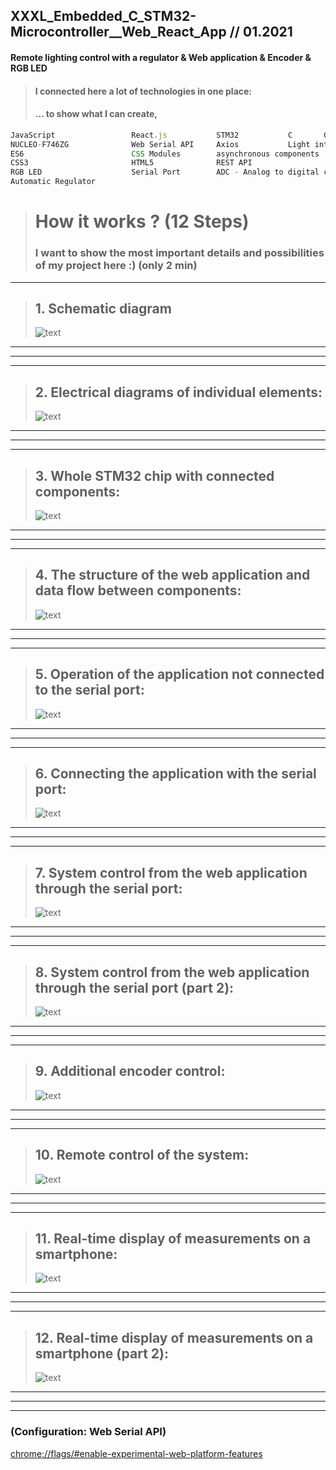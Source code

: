 ## XXXL_Embedded_C_STM32-Microcontroller__Web_React_App // 01.2021

#### Remote lighting control with a regulator & Web application & Encoder & RGB LED

> #### I connected here a lot of technologies in one place:
>
> #### ... to show what I can create,

```js
JavaScript                 React.js           STM32           C       GPIO     I2C      PWM  
NUCLEO-F746ZG              Web Serial API     Axios           Light intensity sensor BH1750
ES6                        CSS Modules        asynchronous components               Encoder     
CSS3                       HTML5              REST API                                  MVP
RGB LED                    Serial Port        ADC - Analog to digital converter      Timers
Automatic Regulator
```

> # How it works ? (12 Steps)
>
> ### I want to show the most important details and possibilities of my project here :) (only 2 min)

---

> ## 1. Schematic diagram
>
> ![text](https://github.com/LukaszKolodziejski/XXXL_Embedded_C_STM32-Microcontroller__Web_React_App/blob/main/src/images/1.Schematic_diagram.png)

---

---

---

> ## 2. Electrical diagrams of individual elements:
>
> ![text](https://github.com/LukaszKolodziejski/XXXL_Embedded_C_STM32-Microcontroller__Web_React_App/blob/main/src/images/2.Electrical_diagrams_of_individual_elements.png)

---

---

---

> ## 3. Whole STM32 chip with connected components:
>
> ![text](https://github.com/LukaszKolodziejski/XXXL_Embedded_C_STM32-Microcontroller__Web_React_App/blob/main/src/images/3.Whole_STM32_chip_with_connected_components.png)

---

---

---

> ## 4. The structure of the web application and data flow between components:
>
> ![text](https://github.com/LukaszKolodziejski/XXXL_Embedded_C_STM32-Microcontroller__Web_React_App/blob/main/src/images/4.The_structure_of_the_web_application_and_data_flow_between_components.png)

---

---

---

> ## 5. Operation of the application not connected to the serial port:
>
> ![text](https://github.com/LukaszKolodziejski/XXXL_Embedded_C_STM32-Microcontroller__Web_React_App/blob/main/src/images/5.Operation_of_the_application_not_connected_to_the_serial_port.png)

---

---

---

> ## 6. Connecting the application with the serial port:
>
> ![text](https://github.com/LukaszKolodziejski/XXXL_Embedded_C_STM32-Microcontroller__Web_React_App/blob/main/src/images/6.Connecting_the_application_with_the_serial_port.png)

---

---

---

> ## 7. System control from the web application through the serial port:
>
> ![text](https://github.com/LukaszKolodziejski/XXXL_Embedded_C_STM32-Microcontroller__Web_React_App/blob/main/src/images/7.System_control_from_the_web_application_through_the_serial_port.png)

---

---

---

> ## 8. System control from the web application through the serial port (part 2):
>
> ![text](https://github.com/LukaszKolodziejski/XXXL_Embedded_C_STM32-Microcontroller__Web_React_App/blob/main/src/images/8.System_control_from_the_web_application_through_the_serial_port.png)

---

---

---

> ## 9. Additional encoder control:
>
> ![text](https://github.com/LukaszKolodziejski/XXXL_Embedded_C_STM32-Microcontroller__Web_React_App/blob/main/src/images/9.Additional_encoder_control.png)

---

---

---

> ## 10. Remote control of the system:
>
> ![text](https://github.com/LukaszKolodziejski/XXXL_Embedded_C_STM32-Microcontroller__Web_React_App/blob/main/src/images/10.Remote_control_of_the_system.png)

---

---

---

> ## 11. Real-time display of measurements on a smartphone:
>
> ![text](https://github.com/LukaszKolodziejski/XXXL_Embedded_C_STM32-Microcontroller__Web_React_App/blob/main/src/images/11.Real-time_display_of_measurements_on_a_smartphone.png)

---

---

---

> ## 12. Real-time display of measurements on a smartphone (part 2):
>
> ![text](https://github.com/LukaszKolodziejski/XXXL_Embedded_C_STM32-Microcontroller__Web_React_App/blob/main/src/images/12.Real-time_display_of_measurements_on_a_smartphone.png)

---

---

---

### (Configuration: Web Serial API)

[chrome://flags/#enable-experimental-web-platform-features](chrome://flags/#enable-experimental-web-platform-features)

